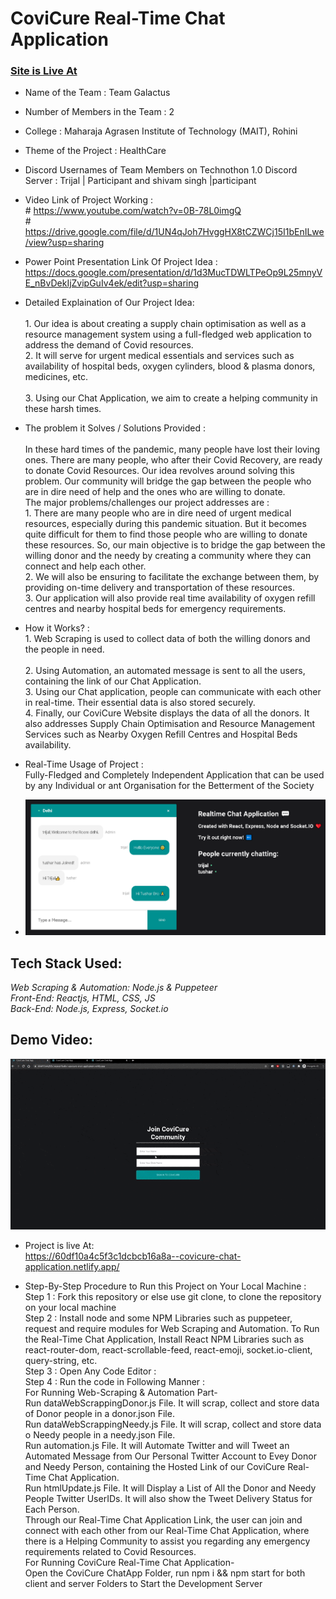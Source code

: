 # CoviCure Real-Time Chat Application

### [Site is Live At](https://60df10a4c5f3c1dcbcb16a8a--covicure-chat-application.netlify.app/)

* Name of the Team : Team Galactus

* Number of Members in the Team : 2

* College : Maharaja Agrasen Institute of Technology (MAIT), Rohini

* Theme of the Project : HealthCare

* Discord Usernames of Team Members on Technothon 1.0 Discord Server : Trijal | Participant and shivam singh |participant

* Video Link of Project Working :<br/> 
        # https://www.youtube.com/watch?v=0B-78L0imgQ<br/> 
        # https://drive.google.com/file/d/1UN4qJoh7HvggHX8tCZWCj15I1bEnILwe/view?usp=sharing

* Power Point Presentation Link Of Project Idea :<br/> 
https://docs.google.com/presentation/d/1d3MucTDWLTPeOp9L25mnyVE_nBvDekIjZvipGuIv4ek/edit?usp=sharing 

* Detailed Explaination of Our Project Idea:<br/>  
                1. Our idea is about creating a supply chain optimisation as well as a resource management system using a full-fledged web application to address the demand of Covid resources.<br/> 
                2. It will serve for urgent medical essentials and services such as availability of hospital beds, oxygen cylinders, blood & plasma donors, medicines, etc.<br/>  
                3. Using our Chat Application, we aim to create a helping community in these harsh times.<br/> 

* The problem it Solves / Solutions Provided :<br/>  
        In these hard times of the pandemic, many people have lost their loving ones. There are many people, who after their Covid Recovery, are ready to donate Covid Resources. Our idea revolves around solving this problem. Our community will bridge the gap between the people who are in dire need of help and the ones who are willing to donate.<br/> 
        The major problems/challenges our project addresses are :<br/> 
        1. There are many people who are in dire need of urgent medical resources, especially during this pandemic situation. But it becomes quite difficult for them to find those people who are willing to donate these resources. So, our main objective is to bridge the gap between the willing donor and the needy by creating a community where they can connect and help each other.<br/> 
        2. We will also be ensuring to facilitate the exchange between them, by providing on-time delivery and transportation of these resources.<br/> 
        3. Our application will also provide real time availability of oxygen refill centres and nearby hospital beds for emergency requirements.<br/> 

* How it Works? :<br/> 
                1. Web Scraping is used to collect data of both the willing donors and the people in need.<br/>  
                2. Using Automation, an automated message is sent to all the users, containing the link of our Chat Application. <br/> 
                3. Using our Chat application, people can communicate with each other in real-time. Their essential data is also stored securely. <br/> 
                4. Finally, our CoviCure Website displays the data of all the donors. It also addresses Supply Chain Optimisation and Resource Management Services such as Nearby Oxygen Refill Centres and Hospital Beds availability. <br/>  

* Real-Time Usage of Project : <br/> 
        Fully-Fledged and Completely Independent Application that can be used by any Individual or ant Organisation for the Betterment of the Society<br/> 

* ![CoviCure Chat App UI](https://github.com/Trijal-Bhardwaj/covicure_chat_application/blob/master/CoviCureUI.png)

## Tech Stack Used:<br/> 
*Web Scraping & Automation: Node.js & Puppeteer*<br/> 
*Front-End: Reactjs, HTML, CSS, JS*<br/> 
*Back-End: Node.js, Express, Socket.io*<br/> 

## Demo Video:
![Demo Video](https://github.com/Trijal-Bhardwaj/covicure_chat_application/blob/master/CoviCureProjectDemo.gif)

* Project is live At:<br/> 
https://60df10a4c5f3c1dcbcb16a8a--covicure-chat-application.netlify.app/<br/> 

* Step-By-Step Procedure to Run this Project on Your Local Machine :<br/> 
            Step 1 : Fork this repository or else use git clone, to clone the repository on your local machine<br/> 
            Step 2 : Install node and some NPM Libraries such as puppeteer, request and require modules for Web Scraping and Automation. To Run the Real-Time Chat Application, Install React NPM Libraries such as react-router-dom, react-scrollable-feed, react-emoji, socket.io-client, query-string, etc.<br/> 
            Step 3 : Open Any Code Editor :<br/> 
            Step 4 : Run the code in Following Manner :<br/> 
            For Running Web-Scraping & Automation Part-<br/> 
                    Run dataWebScrappingDonor.js File. It will scrap, collect and store data of Donor people in a donor.json File.<br/> 
                    Run dataWebScrappingNeedy.js File. It will scrap, collect and store data o Needy people in a needy.json File.<br/> 
                    Run automation.js File. It will Automate Twitter and will Tweet an Automated Message from Our Personal Twitter Account to Evey Donor and Needy Person, containing the Hosted Link of our CoviCure Real-Time Chat Application.<br/> 
                    Run htmlUpdate.js File. It will Display a List of All the Donor and Needy People Twitter UserIDs. It will also show the Tweet Delivery Status for Each Person.<br/> Through our Real-Time Chat Application Link, the user can join and connect with each other from our Real-Time Chat Application, where there is a Helping Community to assist you regarding any emergency requirements related to Covid Resources.<br/> 
            For Running CoviCure Real-Time Chat Application-<br/> 
                    Open the CoviCure ChatApp Folder, run npm i && npm start for both client and server Folders to Start the Development Server<br/> 




        


